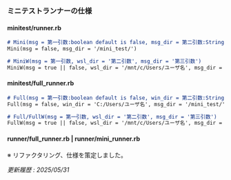 ### ミニテストランナーの仕様

#### minitest/runner.rb

```markdown
# Mini(msg = 第一引数:boolean default is false, msg_dir = 第二引数:String)
Mini(msg = false, msg_dir = '/mini_test/')

# MiniW(msg = 第一引数, wsl_dir = '第二引数', msg_dir = '第三引数')
MiniW(msg = true || false, wsl_dir = '/mnt/c/Users/ユーザ名', msg_dir = '/mini_test/')
```

#### minitest/full_runner.rb

```markdown
# Full(msg = 第一引数:boolean default is false, win_dir = 第二引数:String, msg_dir = 第三引数:String)
Full(msg = false, win_dir = 'C:/Users/ユーザ名', msg_dir = '/mini_test/')

# Full/FullW(msg = 第一引数, wsl_dir = '第二引数', msg_dir = '第三引数')
FullW(msg = true || false, wsl_dir = '/mnt/c/Users/ユーザ名', msg_dir = '/mini_test/')
```

#### runner/full_runner.rb | runner/mini_runner.rb

※ リファクタリング、仕様を策定しました。

_更新履歴 : 2025/05/31_